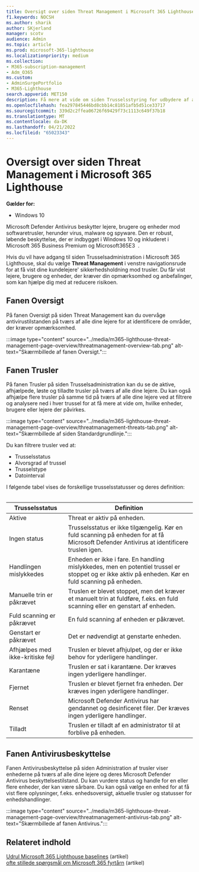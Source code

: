 ```yaml
---
title: Oversigt over siden Threat Management i Microsoft 365 Lighthouse
f1.keywords: NOCSH
ms.author: sharik
author: SKjerland
manager: scotv
audience: Admin
ms.topic: article
ms.prod: microsoft-365-lighthouse
ms.localizationpriority: medium
ms.collection:
- M365-subscription-management
- Adm_O365
ms.custom:
- AdminSurgePortfolio
- M365-Lighthouse
search.appverid: MET150
description: Få mere at vide om siden Trusselsstyring for udbydere af administrerede tjenester ved hjælp af Microsoft 365 Lighthouse.
ms.openlocfilehash: fea297845446bd8cbb14c81851afb5d51ce33717
ms.sourcegitcommit: 339d2c2ffea06726f69429f73c1113c649f37b18
ms.translationtype: MT
ms.contentlocale: da-DK
ms.lasthandoff: 04/21/2022
ms.locfileid: "65023343"
---
```

# <a name="overview-of-the-threat-management-page-in-microsoft-365-lighthouse"></a>Oversigt over siden Threat Management i Microsoft 365 Lighthouse 

**Gælder for:**

- Windows 10

Microsoft Defender Antivirus beskytter lejere, brugere og enheder mod softwaretrusler, herunder virus, malware og spyware. Den er robust, løbende beskyttelse, der er indbygget i Windows 10 og inkluderet i Microsoft 365 Business Premium og Microsoft365E3&nbsp;&nbsp;.  
  
Hvis du vil have adgang til siden Trusselsadministration i Microsoft 365 Lighthouse, skal du vælge **Threat Management** i venstre navigationsrude for at få vist dine kundelejere' sikkerhedsholdning mod trusler. Du får vist lejere, brugere og enheder, der kræver din opmærksomhed og anbefalinger, som kan hjælpe dig med at reducere risikoen.  
  
## <a name="overview-tab"></a>Fanen Oversigt  
  
På fanen Oversigt på siden Threat Management kan du overvåge antivirustilstanden på tværs af alle dine lejere for at identificere de områder, der kræver opmærksomhed.

:::image type="content" source="../media/m365-lighthouse-threat-management-page-overview/threatmanagement-overview-tab.png" alt-text="Skærmbillede af fanen Oversigt.":::

## <a name="threats-tab"></a>Fanen Trusler

På fanen Trusler på siden Trusselsadministration kan du se de aktive, afhjælpede, løste og tilladte trusler på tværs af alle dine lejere. Du kan også afhjælpe flere trusler på samme tid på tværs af alle dine lejere ved at filtrere og analysere ned i hver trussel for at få mere at vide om, hvilke enheder, brugere eller lejere der påvirkes.

:::image type="content" source="../media/m365-lighthouse-threat-management-page-overview/threatmanagement-threats-tab.png" alt-text="Skærmbillede af siden Standardgrundlinje.":::
  
Du kan filtrere trusler ved at:

- Trusselsstatus
- Alvorsgrad af trussel
- Trusselstype
- Datointerval

I følgende tabel vises de forskellige trusselsstatusser og deres definition:<br><br>

| Trusselsstatus | Definition |
|---|---|
| Aktive | Threat er aktiv på enheden. |
| Ingen status | Trusselsstatus er ikke tilgængelig. Kør en fuld scanning på enheden for at få Microsoft Defender Antivirus at identificere truslen igen. |
| Handlingen mislykkedes | Enheden er ikke i fare. En handling mislykkedes, men en potentiel trussel er stoppet og er ikke aktiv på enheden. Kør en fuld scanning på enheden. |
| Manuelle trin er påkrævet | Truslen er blevet stoppet, men det kræver et manuelt trin at fuldføre, f.eks. en fuld scanning eller en genstart af enheden. |
| Fuld scanning er påkrævet | En fuld scanning af enheden er påkrævet. |
| Genstart er påkrævet | Det er nødvendigt at genstarte enheden. |
| Afhjælpes med ikke-kritiske fejl | Truslen er blevet afhjulpet, og der er ikke behov for yderligere handlinger. |
| Karantæne | Truslen er sat i karantæne. Der kræves ingen yderligere handlinger. |
| Fjernet | Truslen er blevet fjernet fra enheden. Der kræves ingen yderligere handlinger. |
| Renset | Microsoft Defender Antivirus har gendannet og desinficeret filer. Der kræves ingen yderligere handlinger. |
| Tilladt | Truslen er tilladt af en administrator til at forblive på enheden. | 

## <a name="antivirus-protection-tab"></a>Fanen Antivirusbeskyttelse

Fanen Antivirusbeskyttelse på siden Administration af trusler viser enhederne på tværs af alle dine lejere og deres Microsoft Defender Antivirus beskyttelsestilstand. Du kan vurdere status og handle for en eller flere enheder, der kan være sårbare. Du kan også vælge en enhed for at få vist flere oplysninger, f.eks. enhedsoversigt, aktuelle trusler og statusser for enhedshandlinger.

:::image type="content" source="../media/m365-lighthouse-threat-management-page-overview/threatmanagement-antivirus-tab.png" alt-text="Skærmbillede af fanen Antivirus.":::

## <a name="related-content"></a>Relateret indhold

[Udrul Microsoft 365 Lighthouse baselines](m365-lighthouse-deploy-baselines.md) (artikel)\
[ofte stillede spørgsmål om Microsoft 365 fyrtårn](m365-lighthouse-faq.yml) (artikel)
